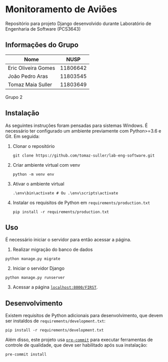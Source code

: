 # Monitoramento de Aviões
Repositório para projeto Django desenvolvido durante Laboratório de Engenharia de Software (PCS3643)

## Informações do Grupo

| Nome                  | NUSP      |
|-----------------------|-----------|
| Eric Oliveira Gomes   | 11806642  |
| João Pedro Aras       | 11803545  |
| Tomaz Maia Suller     | 11803649  |

Grupo 2


## Instalação
As seguintes instruções foram pensadas para sistemas Windows.
É necessário ter configurado um ambiente previamente com Python>=3.6 e Git.
Em seguida:

1. Clonar o repositório
    ```
    git clone https://github.com/tomaz-suller/lab-eng-software.git
    ```
2. Criar ambiente virtual com venv
    ```
    python -m venv env
    ```
3. Ativar o ambiente virtual
    ```
    .\env\bin\activate # Ou .\env\scripts\activate
    ```
4. Instalar os requisitos de Python em `requirements/production.txt`
    ```
    pip install -r requirements/production.txt
    ```

## Uso
É necessário iniciar o servidor para então acessar a página.
1. Realizar migração do banco de dados
```
python manage.py migrate
```
2. Iniciar o servidor Django
```
python manage.py runserver
```
3. Acessar a página [`localhost:8000/FIRST`](http://localhost:8000/FIRST).

## Desenvolvimento
Existem requisitos de Python adicionais para desenvolvimento, que devem ser instaldos de `requirements/development.txt`:
```
pip install -r requirements/development.txt
```

Além disso, este projeto usa [`pre-commit`](https://pre-commit.com/) para executar ferramentas de controle de qualidade, que deve ser habilitado após sua instalação:
```
pre-commit install
```
